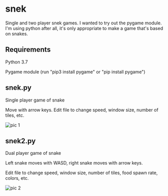 # snek
Single and two player snek games. I wanted to try out the pygame module. I'm using python after all, it's only appropriate to make a game that's based on snakes.

## Requirements
Python 3.7

Pygame module (run "pip3 install pygame" or "pip install pygame")

## snek.py
Single player game of snake

Move with arrow keys. Edit file to change speed, window size, number of tiles, etc.

![pic 1](https://i.gyazo.com/a5aea28cfab05bf86bb0b8af1fe373cf.png)

## snek2.py
Dual player game of snake

Left snake moves with WASD, right snake moves with arrow keys.

Edit file to change speed, window size, number of tiles, food spawn rate, colors, etc.

![pic 2](https://i.gyazo.com/690c1e7f98f081e96d00e67dd7e9f5ba.png)
